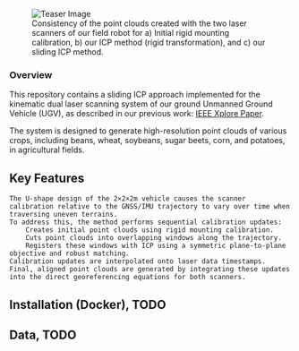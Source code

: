 <figure>
  <img src="./images/teaser.png" alt="Teaser Image">
  <figcaption>Consistency of the point clouds created with the two laser scanners of our field robot for a) Initial rigid mounting calibration, b) our ICP method (rigid transformation), and c) our sliding ICP method.</figcaption>
</figure>


### Overview

This repository contains a sliding ICP approach implemented for the kinematic dual laser scanning system of our ground Unmanned Ground Vehicle (UGV), as described in our previous work: [IEEE Xplore Paper](https://ieeexplore.ieee.org/abstract/document/10302421). 

The system is designed to generate high-resolution point clouds of various crops, including beans, wheat, soybeans, sugar beets, corn, and potatoes, in agricultural fields.

## Key Features

    The U-shape design of the 2×2×2m vehicle causes the scanner calibration relative to the GNSS/IMU trajectory to vary over time when traversing uneven terrains.
    To address this, the method performs sequential calibration updates:
        Creates initial point clouds using rigid mounting calibration.
        Cuts point clouds into overlapping windows along the trajectory.
        Registers these windows with ICP using a symmetric plane-to-plane objective and robust matching.
    Calibration updates are interpolated onto laser data timestamps.
    Final, aligned point clouds are generated by integrating these updates into the direct georeferencing equations for both scanners.

## Installation (Docker), TODO

## Data, TODO


